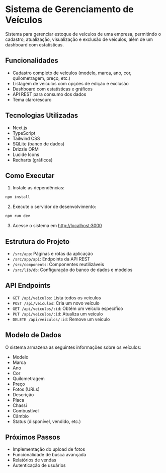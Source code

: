 # Sistema de Gerenciamento de Veículos

Sistema para gerenciar estoque de veículos de uma empresa, permitindo o cadastro, atualização, visualização e exclusão de veículos, além de um dashboard com estatísticas.

## Funcionalidades

- Cadastro completo de veículos (modelo, marca, ano, cor, quilometragem, preço, etc.)
- Listagem de veículos com opções de edição e exclusão
- Dashboard com estatísticas e gráficos
- API REST para consumo dos dados
- Tema claro/escuro

## Tecnologias Utilizadas

- Next.js
- TypeScript
- Tailwind CSS
- SQLite (banco de dados)
- Drizzle ORM
- Lucide Icons
- Recharts (gráficos)

## Como Executar

1. Instale as dependências:
```bash
npm install
```

2. Execute o servidor de desenvolvimento:
```bash
npm run dev
```

3. Acesse o sistema em [http://localhost:3000](http://localhost:3000)

## Estrutura do Projeto

- `/src/app`: Páginas e rotas da aplicação
- `/src/app/api`: Endpoints da API REST
- `/src/components`: Componentes reutilizáveis
- `/src/lib/db`: Configuração do banco de dados e modelos

## API Endpoints

- `GET /api/veiculos`: Lista todos os veículos
- `POST /api/veiculos`: Cria um novo veículo
- `GET /api/veiculos/:id`: Obtém um veículo específico
- `PUT /api/veiculos/:id`: Atualiza um veículo
- `DELETE /api/veiculos/:id`: Remove um veículo

## Modelo de Dados

O sistema armazena as seguintes informações sobre os veículos:

- Modelo
- Marca
- Ano
- Cor
- Quilometragem
- Preço
- Fotos (URLs)
- Descrição
- Placa
- Chassi
- Combustível
- Câmbio
- Status (disponível, vendido, etc.)

## Próximos Passos

- Implementação do upload de fotos
- Funcionalidade de busca avançada
- Relatórios de vendas
- Autenticação de usuários
